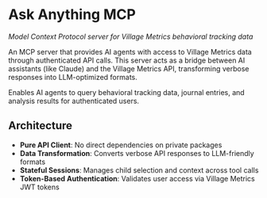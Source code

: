 # Ask Anything MCP
*Model Context Protocol server for Village Metrics behavioral tracking data*

An MCP server that provides AI agents with access to Village Metrics data through authenticated API calls. This server acts as a bridge between AI assistants (like Claude) and the Village Metrics API, transforming verbose responses into LLM-optimized formats.

Enables AI agents to query behavioral tracking data, journal entries, and analysis results for authenticated users.

## Architecture

- **Pure API Client**: No direct dependencies on private packages
- **Data Transformation**: Converts verbose API responses to LLM-friendly formats
- **Stateful Sessions**: Manages child selection and context across tool calls
- **Token-Based Authentication**: Validates user access via Village Metrics JWT tokens
